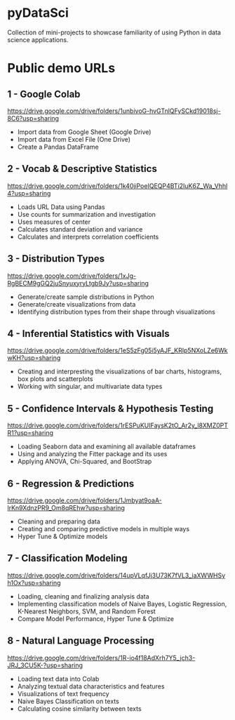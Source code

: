 # pyDataSci
Collection of mini-projects to showcase familiarity of using Python in data science applications.

# Public demo URLs

## 1 - Google Colab
https://drive.google.com/drive/folders/1unbivoG-hvGTnlQFySCkd19018sj-8C6?usp=sharing
- Import data from Google Sheet (Google Drive)
- Import data from Excel File (One Drive)
- Create a Pandas DataFrame

## 2 - Vocab & Descriptive Statistics  
https://drive.google.com/drive/folders/1k40jiPoeIQEQP4BTi2IuK6Z_Wa_Vhhl4?usp=sharing
- Loads URL Data using Pandas
- Use counts for summarization and investigation
- Uses measures of center
- Calculates standard deviation and variance
- Calculates and interprets correlation coefficients

## 3 - Distribution Types  
https://drive.google.com/drive/folders/1xJg-RgBECM9gGQ2juSnyuxyryLtgb9Jy?usp=sharing
- Generate/create sample distributions in Python
- Generate/create visualizations from data
- Identifying distribution types from their shape through visualizations

## 4 - Inferential Statistics with Visuals  
https://drive.google.com/drive/folders/1eS5zFg05i5yAJF_KRIp5NXoLZe6WkwKH?usp=sharing
- Creating and interpresting the visualizations of bar charts, histograms, box plots and scatterplots
- Working with singular, and multivariate data types

## 5 - Confidence Intervals & Hypothesis Testing  
https://drive.google.com/drive/folders/1rESPuKUIFaysK2tO_Ar2y_l8XMZ0PTR1?usp=sharing
- Loading Seaborn data and examining all available dataframes
- Using and analyzing the Fitter package and its uses
- Applying ANOVA, Chi-Squared, and BootStrap

## 6 - Regression & Predictions  
https://drive.google.com/drive/folders/1Jmbyat9oaA-lrKn9XdnzPR9_Om8qREhw?usp=sharing
- Cleaning and preparing data
- Creating and comparing predictive models in multiple ways
- Hyper Tune & Optimize models

## 7 - Classification Modeling  
https://drive.google.com/drive/folders/14upVLqfJj3U73K7fVL3_iaXWWHSyh1Ox?usp=sharing
- Loading, cleaning and finalizing analysis data
- Implementing classification models of Naive Bayes, Logistic Regression, K-Nearest Neighbors, SVM, and Random Forest
- Compare Model Performance, Hyper Tune & Optimize

## 8 - Natural Language Processing  
https://drive.google.com/drive/folders/1R-io4f18AdXrh7Y5_jch3-JRJ_3CU5K-?usp=sharing
- Loading text data into Colab
- Analyzing textual data characteristics and features
- Visualizations of text frequency
- Naive Bayes Classification on texts
- Calculating cosine similarity between texts
